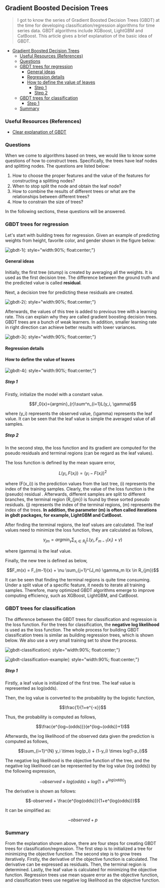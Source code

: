 ## Gradient Boosted Decision Trees

> I got to know the series of Gradient Boosted Decision Trees (GBDT) at the time for developing classification/regression algorithms for time series data. GBDT algorithms include XGBoost, LightGBM and CatBoost. This article gives a brief explanation of the basic idea of GBDT.


<!-- @import "[TOC]" {cmd="toc" depthFrom=1 depthTo=6 orderedList=false} -->

<!-- code_chunk_output -->

- [Gradient Boosted Decision Trees](#gradient-boosted-decision-trees)
  - [Useful Resources (References)](#useful-resources-references)
  - [Questions](#questions)
  - [GBDT trees for regression](#gbdt-trees-for-regression)
    - [General ideas](#general-ideas)
    - [Regression details](#regression-details)
    - [How to define the value of leaves](#how-to-define-the-value-of-leaves)
      - [Step 1](#step-1)
      - [Step 2](#step-2)
  - [GBDT trees for classification](#gbdt-trees-for-classification)
      - [Step 1](#step-1-1)
  - [Summary](#summary)

<!-- /code_chunk_output -->




### Useful Resources (References)
- [Clear explanation of GBDT](https://www.youtube.com/watch?v=3CC4N4z3GJc&t=78s)

### Questions
When we come to algorithms based on trees, we would like to know some questions of how to construct trees. Specifically, the trees have leaf nodes and splitting nodes. The questions are listed below:

1. How to choose the proper features and the value of the features for constructing a splitting nodes?
2. When to stop split the node and obtain the leaf node?
3. How to combine the results of different trees or what are the relationships between different trees?
4. How to constrain the size of trees?

In the following sections, these questions will be answered.

### GBDT trees for regression
Let's start with building trees for regression. Given an example of predicting weights from height, favorite color, and gender shown in the figure below:

![gbdt-1](/images/gbdt/20240729165908.png){: style="width:90%; float:center;"}

#### General ideas
Initially, the first tree (stump) is created by averaging all the weights. It is used as the first decision tree. The difference between the ground truth and the predicted value is called **residual**.

Next, a decision tree for predicting these residuals are created.

![gbdt-2](/images/gbdt/20240729171129.png){: style="width:90%; float:center;"}

Afterwards, the values of this tree is added to previous tree with a learning rate. This can explain why they are called gradient boosting decision trees. GBDT trees are a bunch of weak learners. In addition, smaller learning rate in right direction can achieve better results with lower variances.

![gbdt-3](/images/gbdt/20240729171447.png){: style="width:90%; float:center;"}

#### Regression details
#### How to define the value of leaves

![gbdt-4](/images/gbdt/gbdt_steps.png){: style="width:90%; float:center;"}

##### Step 1
Firstly, initialize the model with a constant value.

$$F_0(x)={argmin}_{r}\sum^n_{i=1}L(y_i, \gamma)$$

where \(y_i\) represents the observed value, \(\gamma\) represents the leaf value. It can be seen that the leaf value is simple the averaged value of all samples.

##### Step 2
In the second step, the loss function and its gradient are computed for the pseudo residuals and terminal regions (can be regard as the leaf values).

The loss function is defined by the mean square error,

$$L(y_i, F(x_i)) = (y_i - F(x_i))^2$$

where \(F(x_i)\) is the prediction values from the last tree, \(i\) represents the index of the training samples. Clearly, the value of the loss function is the (pseudo) residual . Afterwards, different samples are split to different branches, the terminal region \(R_{jm}\) is found by these sorted pseudo residuals. \(j\) represents the index of the terminal regions, \(m\) represents the index of the trees. **In addition, the parameter \(m\) is often called iterations in gbdt packages, for example, LightGBM and CatBoost.** 

After finding the terminal regions, the leaf values are calculated. The leaf values need to minimize the loss function, they are calculated as follows,

$$\gamma_{jm} = argmin_{\gamma}\sum_{x_i \in R_{ij}}L(y_i, F_{m-1}(x_i) + \gamma)$$

where \(gamma\) is the leaf value.

Finally, the new tree is defined as below,

$$F_m(x) = F_{m-1}(x) + \nu \sum_{j=1}^{J_m} \gamma_m I(x \in R_{jm})$$

It can be seen that finding the terminal regions is quite time consuming. Under a split value of a specific feature, it needs to iterate all training samples. Therefore, many optimized GBDT algorithms emerge to improve computing efficiency, such as XGBoost, LightGBM, and CatBoost.

### GBDT trees for classification
The difference between the GBDT trees for classification and regression is the loss function. For the trees for classification, the **negative log likelihood** is used as the loss function. The whole process for building GBDT classification trees is similar as building regression trees, which is shown below. We also use a very small training set to show the process.

![gbdt-classification](/images/gbdt/GBDT_CLS.png){: style="width:90%; float:center;"}

![gbdt-classification-example](/images/gbdt/GBDT_CLS_EXAMPLE.png){: style="width:90%; float:center;"}


##### Step 1
Firstly, a leaf value is initialized of the first tree. The leaf value is represented as log(odds).

Then, the log value is converted to the probability by the logistic function,

$$\frac{1}{1+e^{-x}}$$

Thus, the probability is computed as follows,

$$\frac{e^{log~(odds)}}{e^{log~(odds)}+1}$$

Afterwards, the log likelihood of the observed data given the prediction is computed as follows,

$$\sum_{i=1}^{N} y_i \times log(p_i) + (1-y_i) \times log(1-p_i)$$

The negative log likelihood is the objective function of the tree, and the negative log likelihood can be represented by the log value (log (odds)) by the following expression,

$$-{observed} \times log(odds) + log(1 + e^{log(odds)})$$

The derivative is shown as follows:

$$-observed + \frac{e^{log(odds)}}{1+e^{log(odds)}}$$

It can be simplified as:

$$-observed + p$$

### Summary
From the explanation shown above, there are four steps for creating GBDT trees for classification/regression. The first step is to initialized a tree for minimizing the objective function. The second step is to grow trees iteratively. Firstly, the derivative of the objective function is calculated. The derivative can be expressed as residuals. Then, the terminal region is determined. Lastly, the leaf value is calculated for minimizing the objective function. Regression trees use mean square error as the objective function, and classification trees use negative log likelihood as the objective function.
































